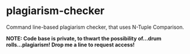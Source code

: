 # plagiarism-checker
Command line-based plagiarism checker, that uses N-Tuple Comparison.

**NOTE: Code base is private, to thwart the possibility of...drum rolls...plagiarism! Drop me a line to request access!**
